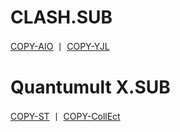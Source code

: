# CLASH.SUB
[COPY-AIO](https://github.com/O7Y0/Attached/blob/server/AIO.yaml)  丨  [COPY-YJL](https://github.com/O7Y0/Attached/blob/server/YJL.TXT)

# Quantumult X.SUB
[COPY-ST](https://raw.githubusercontent.com/O7Y0/Attached/server/ST.txt)  丨    [COPY-CollEct](https://raw.githubusercontent.com/O7Y0/Attached/server/CollEct.txt)
